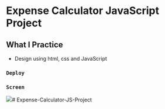 # Expense Calculator JavaScript Project

## What I Practice
- Design using html, css and JavaScript

### `Deploy`



### `Screen`

![](Expense.gif)# Expense-Calculator-JS-Project
